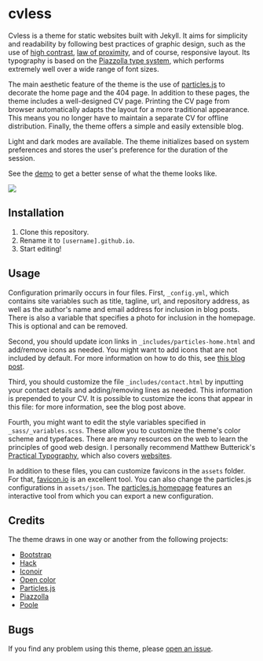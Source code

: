 # cvless

Cvless is a theme for static websites built with Jekyll. It aims for simplicity and readability by following best practices of graphic design, such as the use of [high contrast](https://www.contrastrebellion.com), [law of proximity](https://lawsofux.com/law-of-proximity), and of course, responsive layout. Its typography is based on the [Piazzolla type system](https://piazzolla.huertatipografica.com/), which performs extremely well over a wide range of font sizes.

The main aesthetic feature of the theme is the use of [particles.js](https://vincentgarreau.com/particles.js/) to decorate the home page and the 404 page. In addition to these pages, the theme includes a well-designed CV page. Printing the CV page from browser automatically adapts the layout for a more traditional appearance. This means you no longer have to maintain a separate CV for offline distribution. Finally, the theme offers a simple and easily extensible blog.

Light and dark modes are available. The theme initializes based on system preferences and stores the user's preference for the duration of the session.

See the [demo](https://cvless.netlify.app) to get a better sense of what the theme looks like.

![](https://github.com/piazzai/cvless/blob/master/assets/screenshot.jpg)

## Installation

1.  Clone this repository.
2.  Rename it to `[username].github.io`.
3.  Start editing!

## Usage

Configuration primarily occurs in four files. First, `_config.yml`, which contains site variables such as title, tagline, url, and repository address, as well as the author's name and email address for inclusion in blog posts. There is also a variable that specifies a photo for inclusion in the homepage. This is optional and can be removed.

Second, you should update icon links in `_includes/particles-home.html` and add/remove icons as needed. You might want to add icons that are not included by default. For more information on how to do this, see [this blog post](https://cvless.netlify.app/2022/08/01/on-the-use-of-icons/).

Third, you should customize the file `_includes/contact.html` by inputting your contact details and adding/removing lines as needed. This information is prepended to your CV. It is possible to customize the icons that appear in this file: for more information, see the blog post above.

Fourth, you might want to edit the style variables specified in `_sass/_variables.scss`. These allow you to customize the theme's color scheme and typefaces. There are many resources on the web to learn the principles of good web design. I personally recommend Matthew Butterick's [Practical Typography](https://practicaltypography.com/), which also covers [websites](https://practicaltypography.com/websites.html).

In addition to these files, you can customize favicons in the `assets` folder. For that, [favicon.io](https://favicon.io/) is an excellent tool. You can also change the particles.js configurations in `assets/json`. The [particles.js homepage](https://vincentgarreau.com/particles.js/) features an interactive tool from which you can export a new configuration.

## Credits

The theme draws in one way or another from the following projects:

-   [Bootstrap](https://getbootstrap.com/)
-   [Hack](https://sourcefoundry.org/hack/)
-   [Iconoir](https://iconoir.com/)
-   [Open color](https://yeun.github.io/open-color/)
-   [Particles.js](https://vincentgarreau.com/particles.js/)
-   [Piazzolla](https://piazzolla.huertatipografica.com/)
-   [Poole](https://getpoole.com/)

## Bugs

If you find any problem using this theme, please [open an issue](https://github.com/piazzai/cvless/issues).
